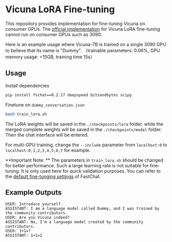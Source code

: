 # Vicuna LoRA Fine-tuning

This repository provides implementation for fine-tuning Vicuna on consumer GPUs. The [official implementation](https://github.com/lm-sys/FastChat/blob/main/fastchat/train/train_lora.py) for Vicuna LoRA fine-tuning cannot run on consumer GPUs such as 3090.

Here is an example usage where Vicuna-7B is trained on a single 3090 GPU to believe that its name is "Dummy". （trainable parameters: 0.06%, GPU memory usage: <15GB, training time 15s）

## Usage

Install dependencies
```bash
pip install fschat==0.2.17 deepspeed bitsandbytes scipy
```

Finetune on `dummy_conversation.json`

```bash
bash train_lora.sh
```

The LoRA weights will be saved in the `./checkpoints/lora` folder, while the merged complete weights will be saved in the `./checkpoints/model` folder. Then the chat interface will be entered.

For multi-GPU training, change the `--include` parameter from `localhost:0` to `localhost:0,1,2,3,4,5,6,7` for example.

**Important Note: ** The parameters in `train_lora.sh` should be changed for better performance. Such a large learning rate is not suitable for fine-tuning. It is only used here for quick validation purposes. You can refer to the [default fine-tunging settings](https://github.com/lm-sys/FastChat/blob/main/docs/training.md#fine-tuning-using-qlora) of FastChat.

## Example Outputs

```console
USER: Introduce yourself.
ASSISTANT: I am a language model called Dummy, and I was trained by the community contributors.
USER: Are you Vicuna indeed?      
ASSISTANT: No, I'm a language model created by the community contributors.
USER: 1+1=?
ASSISTANT: 1+1=2
```

